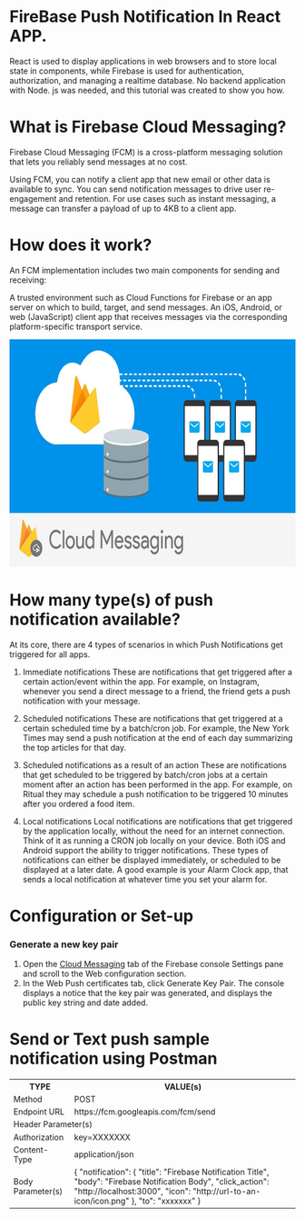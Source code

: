 # FireBase Push Notification In React APP.
React is used to display applications in web browsers and to store local state in components, while Firebase is used for authentication, authorization, and managing a realtime database. No backend application with Node. js was needed, and this tutorial was created to show you how.

#  What is Firebase Cloud Messaging?
Firebase Cloud Messaging (FCM) is a cross-platform messaging solution that lets you reliably send messages at no cost.

Using FCM, you can notify a client app that new email or other data is available to sync. You can send notification messages to drive user re-engagement and retention. For use cases such as instant messaging, a message can transfer a payload of up to 4KB to a client app.

# How does it work?
An FCM implementation includes two main components for sending and receiving:

A trusted environment such as Cloud Functions for Firebase or an app server on which to build, target, and send messages.
An iOS, Android, or web (JavaScript) client app that receives messages via the corresponding platform-specific transport service.

<p align="center"><img height="400" src="https://raw.githubusercontent.com/ankitkanojia/firebase-react/development/firebase.jpg" alt="firebase-work" /></p>

# How many type(s) of push notification available?
At its core, there are 4 types of scenarios in which Push Notifications get triggered for all apps.
1. Immediate notifications
These are notifications that get triggered after a certain action/event within the app. For example, on Instagram, whenever you send a direct message to a friend, the friend gets a push notification with your message.

2. Scheduled notifications
These are notifications that get triggered at a certain scheduled time by a batch/cron job. For example, the New York Times may send a push notification at the end of each day summarizing the top articles for that day.

3. Scheduled notifications as a result of an action
These are notifications that get scheduled to be triggered by batch/cron jobs at a certain moment after an action has been performed in the app. For example, on Ritual they may schedule a push notification to be triggered 10 minutes after you ordered a food item.

4. Local notifications
Local notifications are notifications that get triggered by the application locally, without the need for an internet connection. Think of it as running a CRON job locally on your device. Both iOS and Android support the ability to trigger notifications. These types of notifications can either be displayed immediately, or scheduled to be displayed at a later date. A good example is your Alarm Clock app, that sends a local notification at whatever time you set your alarm for.

# Configuration or Set-up 
### Generate a new key pair
1) Open the <a href="https://console.firebase.google.com/u/0/project/_/settings/cloudmessaging/" target="_blank">Cloud Messaging</a> tab of the Firebase console Settings pane and scroll to the Web configuration section.
2) In the Web Push certificates tab, click Generate Key Pair. The console displays a notice that the key pair was generated, and displays the public key string and date added.

# Send or Text push sample notification using Postman
<table>
    <tr>
        <th>TYPE</th>
        <th>VALUE(s)</th>
    </tr>
    <tr>
        <td>Method</td>
        <td>POST</td>
    </tr>
    <tr>
        <td>Endpoint URL</td>
        <td>https://fcm.googleapis.com/fcm/send</td>
    </tr>
    <tr>
        <td colspan="2">Header Parameter(s)</td>
    </tr>
    <tr>
        <td>Authorization</td>
        <td>key=XXXXXXX</td>
    </tr>
    <tr>
        <td>Content-Type</td>
        <td>application/json</td>
    </tr>
    <tr>
        <td>Body Parameter(s)</td>
        <td>
            {
                "notification": {
                "title": "Firebase Notification Title",
                    "body": "Firebase Notification Body",
                    "click_action": "http://localhost:3000",
                    "icon": "http://url-to-an-icon/icon.png"
                },
                "to": "xxxxxxx"
        }</td>
    </tr>
</table>
